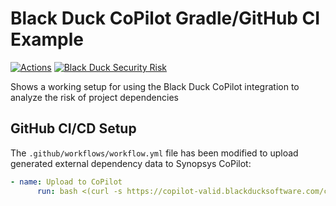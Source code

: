 # Black Duck CoPilot Gradle/GitHub CI Example

[![Actions](https://github.com/BlackDuckCoPilot/example-gradle-githubactions/workflows/Java%20CI/badge.svg)](https://github.com/BlackDuckCoPilot/example-gradle-githubactions/actions?workflow=Java+CI) [![Black Duck Security Risk](https://copilot-valid.blackducksoftware.com/github/repos/BlackDuckCoPilot/example-gradle-githubactions/branches/validation/badge-risk.svg)](https://copilot-valid.blackducksoftware.com/github/repos/BlackDuckCoPilot/example-gradle-githubactions/branches/validation)

Shows a working setup for using the Black Duck CoPilot integration to analyze the risk of project dependencies

## GitHub CI/CD Setup

The `.github/workflows/workflow.yml` file has been modified to upload generated external dependency data to Synopsys CoPilot:

```yaml
- name: Upload to CoPilot
      run: bash <(curl -s https://copilot-valid.blackducksoftware.com/ci/githubactions/scripts/upload)
```

